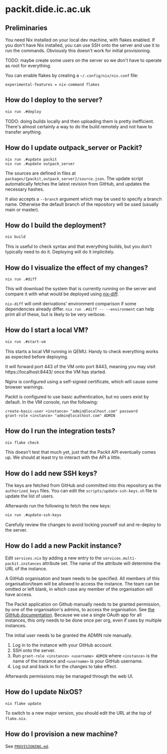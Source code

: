 # packit.dide.ic.ac.uk

## Preliminaries

You need Nix installed on your local dev machine, with flakes enabled. If you
don't have Nix installed, you can use SSH onto the server and use it to run the
commands. Obviously this doesn't work for initial provisioning.

TODO: maybe create some users on the server so we don't have to operate as root
for everything.

You can enable flakes by creating a `~/.config/nix/nix.conf` file:
```
experimental-features = nix-command flakes
```

## How do I deploy to the server?

```sh
nix run .#deploy
```

TODO: doing builds locally and then uploading them is pretty inefficient.
There's almost certainly a way to do the build remotely and not have to transfer
anything.

## How do I update outpack_server or Packit?

```
nix run .#update packit
nix run .#update outpack_server
```

The sources are defined in files at `packages/{packit,outpack_server}/source.json`.
The update script automatically fetches the latest revision from GitHub, and
updates the necessary hashes.

It also accepts a `--branch` argument which may be used to specify a branch
name. Otherwise the default branch of the repository will be used (usually main
or master).

## How do I build the deployment?

```sh
nix build
```

This is useful to check syntax and that everything builds, but you don't
typically need to do it. Deploying will do it implicitely.

## How do I visualize the effect of my changes?

```
nix run .#diff
```

This will download the system that is currently running on the server and
compare it with what would be deployed using [nix-diff](https://github.com/Gabriella439/nix-diff).

`nix-diff` will omit derivations' environment comparison if some dependencies
already differ. `nix run .#diff -- --environment` can help print all of these,
but is likely to be very verbose.

## How do I start a local VM?

```sh
nix run .#start-vm
```

This starts a local VM running in QEMU. Handy to check everything works as
expected before deploying.

It will forward port 443 of the VM onto port 8443, meaning you may visit
https://localhost:8443/ once the VM has started.

Nginx is configured using a self-signed certificate, which will cause some
browser warnings.

Packit is configured to use basic authentication, but no users exist by default.
In the VM console, run the following:

```
create-basic-user <instance> "admin@localhost.com" password
grant-role <instance> "admin@localhost.com" ADMIN
```

## How do I run the integration tests?

```sh
nix flake check
```

This doesn't test that much yet, just that the Packit API eventually comes up.
We should at least try to interact with the API a little.

## How do I add new SSH keys?

The keys are fetched from GitHub and committed into this repository as the
`authorized_keys` files. You can edit the `scripts/update-ssh-keys.sh` file to
update the list of users.

Afterwards run the following to fetch the new keys:
```sh
nix run .#update-ssh-keys
```

Carefully review the changes to avoid locking yourself out and re-deploy to the
server.

## How do I add a new Packit instance?

Edit `services.nix` by adding a new entry to the `services.multi-packit.instances`
attribute set. The name of the attribute will determine the URL of the
instance.

A GitHub organisation and team needs to be specified. All members of this
organisation/team will be allowed to access the instance. The team can be
omitted or left blank, in which case any member of the organisation will have
access.

The Packit application on Github manually needs to be granted permission, by
one of the organisation's admins, to access the organisation. See [the GitHub
documentation][github-oauth-org]. Because we use a single OAuth app for all
instances, this only needs to be done once per org, even if uses by multiple
instances.

[github-oauth-org]: https://docs.github.com/en/account-and-profile/setting-up-and-managing-your-personal-account-on-github/managing-your-membership-in-organizations/requesting-organization-approval-for-oauth-apps

The initial user needs to be granted the ADMIN role manually.

1. Log in to the instance with your GitHub account.
1. SSH onto the server.
1. Run `grant-role <instance> <username> ADMIN` where `<instance>` is the name
   of the instance and `<username>` is your GitHub username.
1. Log out and back in for the changes to take effect.

Afterwards permissions may be managed through the web UI.

## How do I update NixOS?

```
nix flake update
```

To switch to a new major version, you should edit the URL at the top of `flake.nix`.

## How do I provision a new machine?

See [`PROVISIONING.md`](PROVISIONING.md).
